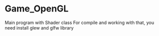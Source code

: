 # Game_OpenGL
Main program with Shader class
For compile and working with that, you need install glew and glfw library
